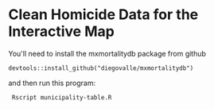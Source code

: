 Clean Homicide Data for the Interactive Map
===============================================

You'll need to install the mxmortalitydb package from github 

```
devtools::install_github("diegovalle/mxmortalitydb")
```

and then run this program:

```
 Rscript municipality-table.R
```